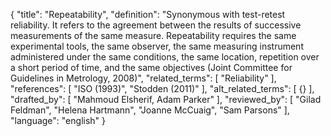 {
  "title": "Repeatability",
  "definition": "Synonymous with test-retest reliability. It refers to the agreement between the results of successive measurements of the same measure. Repeatability requires the same experimental tools, the same observer, the same measuring instrument administered under the same conditions, the same location, repetition over a short period of time, and the same objectives (Joint Committee for Guidelines in Metrology, 2008)",
  "related_terms": [
    "Reliability"
  ],
  "references": [
    "ISO (1993)",
    "Stodden (2011)"
  ],
  "alt_related_terms": [
    {}
  ],
  "drafted_by": [
    "Mahmoud Elsherif, Adam Parker"
  ],
  "reviewed_by": [
    "Gilad Feldman",
    "Helena Hartmann",
    "Joanne McCuaig",
    "Sam Parsons"
  ],
  "language": "english"
}
